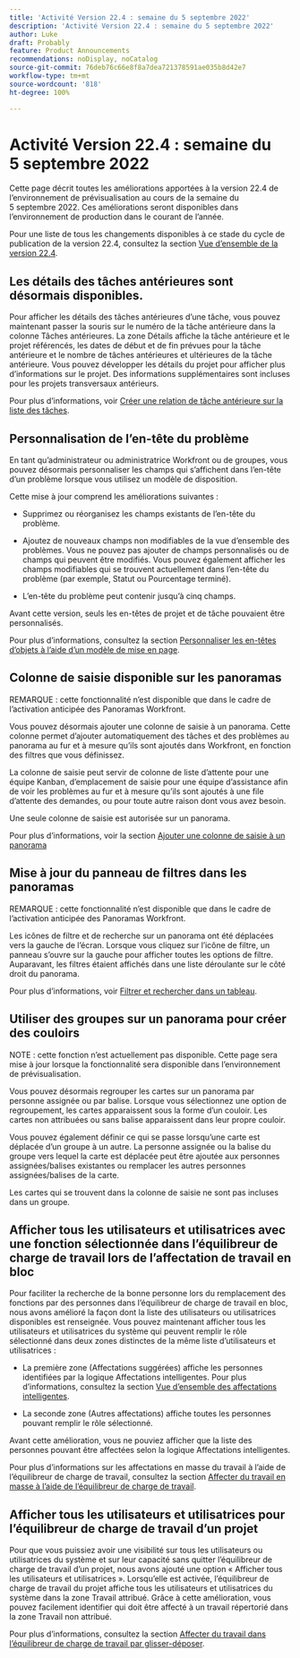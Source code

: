```yaml
---
title: 'Activité Version 22.4 : semaine du 5 septembre 2022'
description: 'Activité Version 22.4 : semaine du 5 septembre 2022'
author: Luke
draft: Probably
feature: Product Announcements
recommendations: noDisplay, noCatalog
source-git-commit: 76deb76c66e8f8a7dea721378591ae035b8d42e7
workflow-type: tm+mt
source-wordcount: '818'
ht-degree: 100%

---
```



# Activité Version 22.4 : semaine du 5 septembre 2022

Cette page décrit toutes les améliorations apportées à la version 22.4 de l’environnement de prévisualisation au cours de la semaine du 5 septembre 2022. Ces améliorations seront disponibles dans l’environnement de production dans le courant de l’année.

Pour une liste de tous les changements disponibles à ce stade du cycle de publication de la version 22.4, consultez la section [Vue d’ensemble de la version 22.4](/help/quicksilver/product-announcements/product-releases/22.4-release-activity/22-4-release-overview.md).

## Les détails des tâches antérieures sont désormais disponibles.

Pour afficher les détails des tâches antérieures d’une tâche, vous pouvez maintenant passer la souris sur le numéro de la tâche antérieure dans la colonne Tâches antérieures. La zone Détails affiche la tâche antérieure et le projet référencés, les dates de début et de fin prévues pour la tâche antérieure et le nombre de tâches antérieures et ultérieures de la tâche antérieure. Vous pouvez développer les détails du projet pour afficher plus d’informations sur le projet. Des informations supplémentaires sont incluses pour les projets transversaux antérieurs.

Pour plus d’informations, voir [Créer une relation de tâche antérieure sur la liste des tâches](/help/quicksilver/manage-work/tasks/use-prdcssrs/create-predecessors-on-task-list.md).

## Personnalisation de l’en-tête du problème

En tant qu’administrateur ou administratrice Workfront ou de groupes, vous pouvez désormais personnaliser les champs qui s’affichent dans l’en-tête d’un problème lorsque vous utilisez un modèle de disposition.

Cette mise à jour comprend les améliorations suivantes :

* Supprimez ou réorganisez les champs existants de l’en-tête du problème.

* Ajoutez de nouveaux champs non modifiables de la vue d’ensemble des problèmes. Vous ne pouvez pas ajouter de champs personnalisés ou de champs qui peuvent être modifiés. Vous pouvez également afficher les champs modifiables qui se trouvent actuellement dans l’en-tête du problème (par exemple, Statut ou Pourcentage terminé).

* L’en-tête du problème peut contenir jusqu’à cinq champs.

Avant cette version, seuls les en-têtes de projet et de tâche pouvaient être personnalisés.

Pour plus d’informations, consultez la section [Personnaliser les en-têtes d’objets à l’aide d’un modèle de mise en page](/help/quicksilver/administration-and-setup/customize-workfront/use-layout-templates/customize-object-headers.md).

## Colonne de saisie disponible sur les panoramas

REMARQUE : cette fonctionnalité n’est disponible que dans le cadre de l’activation anticipée des Panoramas Workfront.

Vous pouvez désormais ajouter une colonne de saisie à un panorama. Cette colonne permet d’ajouter automatiquement des tâches et des problèmes au panorama au fur et à mesure qu’ils sont ajoutés dans Workfront, en fonction des filtres que vous définissez.

La colonne de saisie peut servir de colonne de liste d’attente pour une équipe Kanban, d’emplacement de saisie pour une équipe d’assistance afin de voir les problèmes au fur et à mesure qu’ils sont ajoutés à une file d’attente des demandes, ou pour toute autre raison dont vous avez besoin.

Une seule colonne de saisie est autorisée sur un panorama.

Pour plus d’informations, voir la section [Ajouter une colonne de saisie à un panorama](/help/quicksilver/agile/use-boards-agile-planning-tools/add-intake-column-to-board.md)

## Mise à jour du panneau de filtres dans les panoramas

REMARQUE : cette fonctionnalité n’est disponible que dans le cadre de l’activation anticipée des Panoramas Workfront.

Les icônes de filtre et de recherche sur un panorama ont été déplacées vers la gauche de l’écran. Lorsque vous cliquez sur l’icône de filtre, un panneau s’ouvre sur la gauche pour afficher toutes les options de filtre. Auparavant, les filtres étaient affichés dans une liste déroulante sur le côté droit du panorama.

Pour plus d’informations, voir [Filtrer et rechercher dans un tableau](/help/quicksilver/agile/get-started-with-boards/filter-search-in-board.md).

## Utiliser des groupes sur un panorama pour créer des couloirs

NOTE : cette fonction n’est actuellement pas disponible. Cette page sera mise à jour lorsque la fonctionnalité sera disponible dans l’environnement de prévisualisation.

Vous pouvez désormais regrouper les cartes sur un panorama par personne assignée ou par balise. Lorsque vous sélectionnez une option de regroupement, les cartes apparaissent sous la forme d’un couloir. Les cartes non attribuées ou sans balise apparaissent dans leur propre couloir.

Vous pouvez également définir ce qui se passe lorsqu’une carte est déplacée d’un groupe à un autre. La personne assignée ou la balise du groupe vers lequel la carte est déplacée peut être ajoutée aux personnes assignées/balises existantes ou remplacer les autres personnes assignées/balises de la carte.

Les cartes qui se trouvent dans la colonne de saisie ne sont pas incluses dans un groupe.

## Afficher tous les utilisateurs et utilisatrices avec une fonction sélectionnée dans l’équilibreur de charge de travail lors de l’affectation de travail en bloc

Pour faciliter la recherche de la bonne personne lors du remplacement des fonctions par des personnes dans l’équilibreur de charge de travail en bloc, nous avons amélioré la façon dont la liste des utilisateurs ou utilisatrices disponibles est renseignée. Vous pouvez maintenant afficher tous les utilisateurs et utilisatrices du système qui peuvent remplir le rôle sélectionné dans deux zones distinctes de la même liste d’utilisateurs et utilisatrices :

* La première zone (Affectations suggérées) affiche les personnes identifiées par la logique Affectations intelligentes. Pour plus d’informations, consultez la section [Vue d’ensemble des affectations intelligentes](/help/quicksilver/manage-work/tasks/assign-tasks/smart-assignments.md).

* La seconde zone (Autres affectations) affiche toutes les personnes pouvant remplir le rôle sélectionné.

Avant cette amélioration, vous ne pouviez afficher que la liste des personnes pouvant être affectées selon la logique Affectations intelligentes.

Pour plus d’informations sur les affectations en masse du travail à l’aide de l’équilibreur de charge de travail, consultez la section [Affecter du travail en masse à l’aide de l’équilibreur de charge de travail](/help/quicksilver/resource-mgmt/workload-balancer/assign-work-in-workload-balancer-in-bulk.md).

## Afficher tous les utilisateurs et utilisatrices pour l’équilibreur de charge de travail d’un projet

Pour que vous puissiez avoir une visibilité sur tous les utilisateurs ou utilisatrices du système et sur leur capacité sans quitter l’équilibreur de charge de travail d’un projet, nous avons ajouté une option « Afficher tous les utilisateurs et utilisatrices ». Lorsqu’elle est activée, l’équilibreur de charge de travail du projet affiche tous les utilisateurs et utilisatrices du système dans la zone Travail attribué. Grâce à cette amélioration, vous pouvez facilement identifier qui doit être affecté à un travail répertorié dans la zone Travail non attribué.

Pour plus d’informations, consultez la section [Affecter du travail dans l’équilibreur de charge de travail par glisser-déposer](/help/quicksilver/resource-mgmt/workload-balancer/assign-work-in-workload-balancer-by-drag-and-drop.md).

